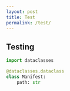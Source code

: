 ```yaml
---
layout: post
title: Test
permalink: /test/
---
```


## Testing

```python
import dataclasses

@dataclasses.dataclass
class Manifest:
    path: str

```
